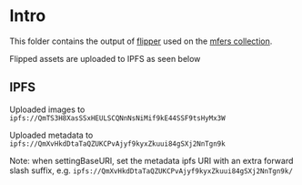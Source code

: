 # Intro

This folder contains the output of [flipper](https://github.com/Anish-Agnihotri/flipper)
used on the [mfers collection](https://opensea.io/collection/mfers).

Flipped assets are uploaded to IPFS as seen below

## IPFS

Uploaded images to `ipfs://QmTS3H8XasSSxHEULSCQNnNsNiMif9kE44SSF9tsHyMx3W`

Uploaded metadata to `ipfs://QmXvHkdDtaTaQZUKCPvAjyf9kyxZkuui84gSXj2NnTgn9k`

Note: when settingBaseURI, set the metadata ipfs URI with an extra forward
slash suffix, e.g. `ipfs://QmXvHkdDtaTaQZUKCPvAjyf9kyxZkuui84gSXj2NnTgn9k/`
